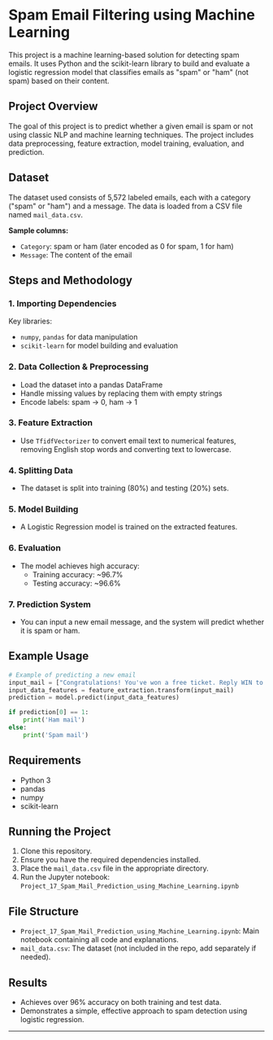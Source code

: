 # Spam Email Filtering using Machine Learning

This project is a machine learning-based solution for detecting spam emails. It uses Python and the scikit-learn library to build and evaluate a logistic regression model that classifies emails as "spam" or "ham" (not spam) based on their content.

## Project Overview

The goal of this project is to predict whether a given email is spam or not using classic NLP and machine learning techniques. The project includes data preprocessing, feature extraction, model training, evaluation, and prediction.

## Dataset

The dataset used consists of 5,572 labeled emails, each with a category ("spam" or "ham") and a message. The data is loaded from a CSV file named `mail_data.csv`.

**Sample columns:**
- `Category`: spam or ham (later encoded as 0 for spam, 1 for ham)
- `Message`: The content of the email

## Steps and Methodology

### 1. Importing Dependencies

Key libraries:
- `numpy`, `pandas` for data manipulation
- `scikit-learn` for model building and evaluation

### 2. Data Collection & Preprocessing

- Load the dataset into a pandas DataFrame
- Handle missing values by replacing them with empty strings
- Encode labels: spam → 0, ham → 1

### 3. Feature Extraction

- Use `TfidfVectorizer` to convert email text to numerical features, removing English stop words and converting text to lowercase.

### 4. Splitting Data

- The dataset is split into training (80%) and testing (20%) sets.

### 5. Model Building

- A Logistic Regression model is trained on the extracted features.

### 6. Evaluation

- The model achieves high accuracy:
    - Training accuracy: ~96.7%
    - Testing accuracy: ~96.6%

### 7. Prediction System

- You can input a new email message, and the system will predict whether it is spam or ham.

## Example Usage

```python
# Example of predicting a new email
input_mail = ["Congratulations! You've won a free ticket. Reply WIN to claim."]
input_data_features = feature_extraction.transform(input_mail)
prediction = model.predict(input_data_features)

if prediction[0] == 1:
    print('Ham mail')
else:
    print('Spam mail')
```

## Requirements

- Python 3
- pandas
- numpy
- scikit-learn

## Running the Project

1. Clone this repository.
2. Ensure you have the required dependencies installed.
3. Place the `mail_data.csv` file in the appropriate directory.
4. Run the Jupyter notebook:  
   `Project_17_Spam_Mail_Prediction_using_Machine_Learning.ipynb`

## File Structure

- `Project_17_Spam_Mail_Prediction_using_Machine_Learning.ipynb`: Main notebook containing all code and explanations.
- `mail_data.csv`: The dataset (not included in the repo, add separately if needed).

## Results

- Achieves over 96% accuracy on both training and test data.
- Demonstrates a simple, effective approach to spam detection using logistic regression.

---
